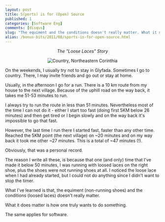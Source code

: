 ```yaml
---
layout: post
title: S(ports) is for (Open) Source
published: 1
categories: [Software Eng]
comments: [disqus]
slug: "The equiment and the conditions doesn't really matter. What it does matter is how one truly wants to do something."
alias: /bonus-bits/2011/08/sports-is-for-open-source.html
---
```

<p style="text-align: center;"><em>The &quot;Loose Laces&quot; Story</em></p>
<p style="text-align: center;"><img src="http://farm9.staticflickr.com/8183/8398548564_325c904f66_o.png" title="Country, Northeastern Corinthia" alt="Country, Northeastern Corinthia"/></p>
<p>On the weekends, I usually try not to stay in Glyfada. Sometimes I go to country. There, I may invite friends and go out or stay at home.</p>
<p>Usually, in the afternoon I go for a run.&#0160;Τhere is a 10 km route from my house to the next village. Because of the uphill road on the way back, it takes me 51-53 minutes to run.</p>
<p>I always try to run the route in less than 51 minutes. Nevertheless most of the time I can not do it - either&#0160;I start too fast (doing first 5KM below 26 minutes) and then get tired or I begin slowly and on the way back it&#39;s impossible to go that fast.</p>
<p>However, the last time I run there&#0160;I started fast, faster than any other time. Reached the 5KM point (the next village) on ~20 minutes and on my way back it took me other ~27 minutes. This is a total of ~47 minutes (!).</p>
<p>Obviously, that was a personal record.</p>
<p>The reason I write all these, is because that one (and only) time that I&#39;ve made it below 50 minutes,&#0160;I was running with loosed laces on the right shoe, plus the shoes were not running shoes at all. I noticed the loose lace when I had already started, but I could not do anything since I didn&#39;t want to stop the timer.</p>
<p>What I&#39;ve learned is that, the equiment (non-running shoes) and the conditions (loosed laces) doesn&#39;t really matter.</p>
<p>What it does matter&#0160;is how one truly wants to do something.</p>
<p>Τhe same applies for software.</p>

